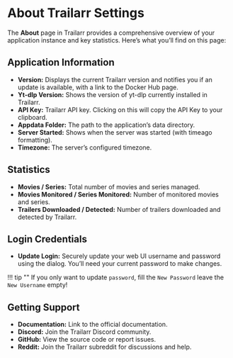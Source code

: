 # About Trailarr Settings

The **About** page in Trailarr provides a comprehensive overview of your application instance and key statistics. Here’s what you’ll find on this page:

## Application Information
- **Version:** Displays the current Trailarr version and notifies you if an update is available, with a link to the Docker Hub page.
- **Yt-dlp Version:** Shows the version of yt-dlp currently installed in Trailarr.
- **API Key:** Trailarr API key. Clicking on this will copy the API Key to your clipboard.
- **Appdata Folder:** The path to the application’s data directory.
- **Server Started:** Shows when the server was started (with timeago formatting).
- **Timezone:** The server’s configured timezone.

## Statistics
- **Movies / Series:** Total number of movies and series managed.
- **Movies Monitored / Series Monitored:** Number of monitored movies and series.
- **Trailers Downloaded / Detected:** Number of trailers downloaded and detected by Trailarr.

## Login Credentials
- **Update Login:** Securely update your web UI username and password using the dialog. You’ll need your current password to make changes.

!!! tip ""
    If you only want to update `password`, fill the `New Password` leave the `New Username` empty!

## Getting Support
- **Documentation:** Link to the official documentation.
- **Discord:** Join the Trailarr Discord community.
- **GitHub:** View the source code or report issues.
- **Reddit:** Join the Trailarr subreddit for discussions and help.
